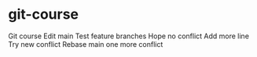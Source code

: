 # git-course
Git course
Edit main
Test feature branches
Hope no conflict
Add more line
Try new conflict
Rebase main
one more conflict
